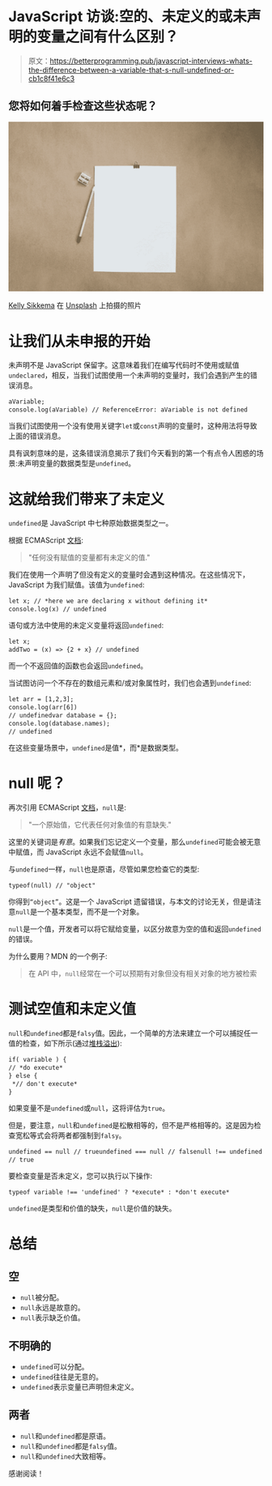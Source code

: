 # JavaScript 访谈:空的、未定义的或未声明的变量之间有什么区别？

> 原文：<https://betterprogramming.pub/javascript-interviews-whats-the-difference-between-a-variable-that-s-null-undefined-or-cb1c8f41e6c3>

## 您将如何着手检查这些状态呢？

![](img/0a2a565b4280a5f9d2925a966c118fde.png)

[Kelly Sikkema](https://unsplash.com/@kellysikkema?utm_source=unsplash&utm_medium=referral&utm_content=creditCopyText) 在 [Unsplash](https://unsplash.com/s/photos/empty?utm_source=unsplash&utm_medium=referral&utm_content=creditCopyText) 上拍摄的照片

# 让我们从未申报的开始

未声明不是 JavaScript 保留字。这意味着我们在编写代码时不使用或赋值`undeclared`，相反，当我们试图使用一个未声明的变量时，我们会遇到产生的错误消息。

```
aVariable;
console.log(aVariable) // ReferenceError: aVariable is not defined
```

当我们试图使用一个没有使用关键字`let`或`const`声明的变量时，这种用法将导致上面的错误消息。

具有讽刺意味的是，这条错误消息揭示了我们今天看到的第一个有点令人困惑的场景:未声明变量的数据类型是`undefined`。

# 这就给我们带来了未定义

`undefined`是 JavaScript 中七种原始数据类型之一。

根据 ECMAScript [文档](https://www.ecma-international.org/ecma-262/7.0/#sec-undefined-value):

> "任何没有赋值的变量都有未定义的值."

我们在使用一个声明了但没有定义的变量时会遇到这种情况。在这些情况下，JavaScript 为我们赋值。该值为`undefined`:

```
let x; // *here we are declaring x without defining it*
console.log(x) // undefined
```

语句或方法中使用的未定义变量将返回`undefined`:

```
let x;
addTwo = (x) => {2 + x} // undefined
```

而一个不返回值的函数也会返回`undefined`。

当试图访问一个不存在的数组元素和/或对象属性时，我们也会遇到`undefined`:

```
let arr = [1,2,3];
console.log(arr[6]) 
// undefinedvar database = {};
console.log(database.names);
// undefined
```

在这些变量场景中，`undefined`是值*，而*是数据类型。

# null 呢？

再次引用 ECMAScript [文档](https://www.ecma-international.org/ecma-262/7.0/#sec-undefined-value)，`null`是:

> "一个原始值，它代表任何对象值的有意缺失."

这里的关键词是*有意*。如果我们忘记定义一个变量，那么`undefined`可能会被无意中赋值，而 JavaScript 永远不会赋值`null`。

与`undefined`一样，`null`也是原语，尽管如果您检查它的类型:

```
typeof(null) // "object"
```

你得到`“object”`。这是一个 JavaScript 遗留错误，与本文的讨论无关，但是请注意`null`是一个基本类型，而不是一个对象。

`null`是一个值，开发者可以将它赋给变量，以区分故意为空的值和返回`undefined`的错误。

为什么要用？MDN 的一个例子:

> 在 API 中，`null`经常在一个可以预期有对象但没有相关对象的地方被检索

# 测试空值和未定义值

`null`和`undefined`都是`falsy`值。因此，一个简单的方法来建立一个可以捕捉任一值的检查，如下所示(通过[堆栈溢出](https://stackoverflow.com/questions/5515310/is-there-a-standard-function-to-check-for-null-undefined-or-blank-variables-in)):

```
if( variable ) {
// *do execute*
} else {
 *// don't execute*
}
```

如果变量不是`undefined`或`null`，这将评估为`true`。

但是，要注意，`null`和`undefined`是松散相等的，但不是严格相等的。这是因为检查宽松等式会将两者都强制到`falsy`。

```
undefined == null // trueundefined === null // falsenull !== undefined // true
```

要检查变量是否未定义，您可以执行以下操作:

```
typeof variable !== 'undefined' ? *execute* : *don't execute*
```

`undefined`是类型和价值的缺失，`null`是价值的缺失。

# 总结

## 空

*   `null`被分配。
*   `null`永远是故意的。
*   `null`表示缺乏价值。

## 不明确的

*   `undefined`可以分配。
*   `undefined`往往是无意的。
*   `undefined`表示变量已声明但未定义。

## 两者

*   `null`和`undefined`都是原语。
*   `null`和`undefined`都是`falsy`值。
*   `null`和`undefined`大致相等。

感谢阅读！